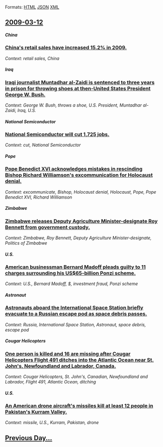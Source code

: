 
Formats: [HTML](2009/03/12/index.html)  [JSON](2009/03/12/index.json)  [XML](2009/03/12/index.xml)  

## [2009-03-12](/news/2009/03/12/index.md)

##### China
### [ China's retail sales have increased 15.2% in 2009. ](/news/2009/03/12/china-s-retail-sales-have-increased-15-2-in-2009.md)
_Context: retail sales, China_

##### Iraq
### [ Iraqi journalist Muntadhar al-Zaidi is sentenced to three years in prison for throwing shoes at then-United States President George W. Bush. ](/news/2009/03/12/iraqi-journalist-muntadhar-al-zaidi-is-sentenced-to-three-years-in-prison-for-throwing-shoes-at-then-united-states-president-george-w-bush.md)
_Context: George W. Bush, throws a shoe, U.S. President, Muntadhar al-Zaidi, Iraq, U.S._

##### National Semiconductor
### [ National Semiconductor will cut 1,725 jobs. ](/news/2009/03/12/national-semiconductor-will-cut-1-725-jobs.md)
_Context: cut, National Semiconductor_

##### Pope
### [ Pope Benedict XVI acknowledges mistakes in rescinding Bishop Richard Williamson's excommunication for Holocaust denial. ](/news/2009/03/12/pope-benedict-xvi-acknowledges-mistakes-in-rescinding-bishop-richard-williamson-s-excommunication-for-holocaust-denial.md)
_Context: excommunicate, Bishop, Holocaust denial, Holocaust, Pope, Pope Benedict XVI, Richard Williamson_

##### Zimbabwe
### [ Zimbabwe releases Deputy Agriculture Minister-designate Roy Bennett from government custody. ](/news/2009/03/12/zimbabwe-releases-deputy-agriculture-minister-designate-roy-bennett-from-government-custody.md)
_Context: Zimbabwe, Roy Bennett, Deputy Agriculture Minister-designate, Politics of Zimbabwe_

##### U.S.
### [ American businessman Bernard Madoff pleads guilty to 11 charges surrounding his US$65-billion Ponzi scheme. ](/news/2009/03/12/american-businessman-bernard-madoff-pleads-guilty-to-11-charges-surrounding-his-us-65-billion-ponzi-scheme.md)
_Context: U.S., Bernard Madoff, $, investment fraud, Ponzi scheme_

##### Astronaut
### [ Astronauts aboard the International Space Station briefly evacuate to a Russian escape pod as space debris passes. ](/news/2009/03/12/astronauts-aboard-the-international-space-station-briefly-evacuate-to-a-russian-escape-pod-as-space-debris-passes.md)
_Context: Russia, International Space Station, Astronaut, space debris, escape pod_

##### Cougar Helicopters
### [ One person is killed and 16 are missing after Cougar Helicopters Flight 491 ditches into the Atlantic Ocean near St. John's, Newfoundland and Labrador, Canada. ](/news/2009/03/12/one-person-is-killed-and-16-are-missing-after-cougar-helicopters-flight-491-ditches-into-the-atlantic-ocean-near-st-john-s-newfoundland-a.md)
_Context: Cougar Helicopters, St. John's, Canadian, Newfoundland and Labrador, Flight 491, Atlantic Ocean, ditching_

##### U.S.
### [ An American drone aircraft's missiles kill at least 12 people in Pakistan's Kurram Valley. ](/news/2009/03/12/an-american-drone-aircraft-s-missiles-kill-at-least-12-people-in-pakistan-s-kurram-valley.md)
_Context: missile, U.S., Kurram, Pakistan, drone_

## [Previous Day...](/news/2009/03/11/index.md)

